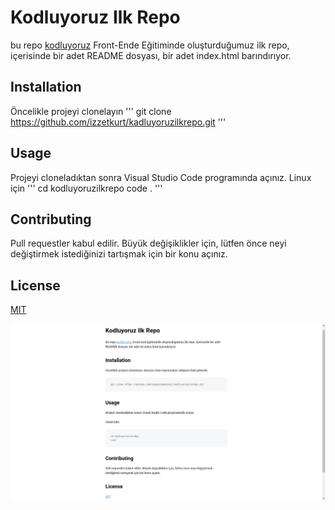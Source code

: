 # Kodluyoruz Ilk Repo
bu repo [kodluyoruz](https://www.kodluyoruz.org/) Front-Ende Eğitiminde oluşturduğumuz ilk repo, içerisinde bir adet README dosyası, bir adet index.html barındırıyor.

## Installation
Öncelikle projeyi clonelayın 
'''
 git clone https://github.com/izzetkurt/kadluyoruzilkrepo.git
 '''
 ## Usage 
 Projeyi cloneladıktan sonra Visual Studio Code programında açınız.
 Linux için
 '''
cd kodluyoruzilkrepo
code .
 '''

 ## Contributing
 Pull requestler kabul edilir. Büyük değişiklikler için, lütfen önce neyi değiştirmek istediğinizi tartışmak için  bir konu açınız.
 ## License
 [MIT](https://choosealicense.com/)

 ![resim](https://raw.githubusercontent.com/Kodluyoruz/taskforce/main/git/odev1/figures/markdown.png)
